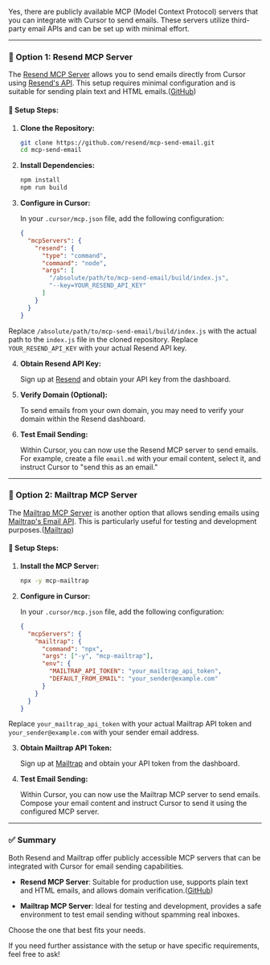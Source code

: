 Yes, there are publicly available MCP (Model Context Protocol) servers that you can integrate with Cursor to send emails. These servers utilize third-party email APIs and can be set up with minimal effort.

---

### 📧 Option 1: Resend MCP Server

The [Resend MCP Server](https://github.com/resend/mcp-send-email) allows you to send emails directly from Cursor using [Resend's API](https://resend.com/). This setup requires minimal configuration and is suitable for sending plain text and HTML emails.([GitHub][1])

#### 🔧 Setup Steps:

1. **Clone the Repository:**

   ```bash
   git clone https://github.com/resend/mcp-send-email.git
   cd mcp-send-email
   ```



2. **Install Dependencies:**

   ```bash
   npm install
   npm run build
   ```



3. **Configure in Cursor:**

   In your `.cursor/mcp.json` file, add the following configuration:

   ```json
   {
     "mcpServers": {
       "resend": {
         "type": "command",
         "command": "node",
         "args": [
           "/absolute/path/to/mcp-send-email/build/index.js",
           "--key=YOUR_RESEND_API_KEY"
         ]
       }
     }
   }
   ```



Replace `/absolute/path/to/mcp-send-email/build/index.js` with the actual path to the `index.js` file in the cloned repository. Replace `YOUR_RESEND_API_KEY` with your actual Resend API key.

4. **Obtain Resend API Key:**

   Sign up at [Resend](https://resend.com/) and obtain your API key from the dashboard.

5. **Verify Domain (Optional):**

   To send emails from your own domain, you may need to verify your domain within the Resend dashboard.

6. **Test Email Sending:**

   Within Cursor, you can now use the Resend MCP server to send emails. For example, create a file `email.md` with your email content, select it, and instruct Cursor to "send this as an email."

---

### 📧 Option 2: Mailtrap MCP Server

The [Mailtrap MCP Server](https://mailtrap.io/blog/vs-code-send-email/) is another option that allows sending emails using [Mailtrap's Email API](https://mailtrap.io/). This is particularly useful for testing and development purposes.([Mailtrap][2])

#### 🔧 Setup Steps:

1. **Install the MCP Server:**

   ```bash
   npx -y mcp-mailtrap
   ```



2. **Configure in Cursor:**

   In your `.cursor/mcp.json` file, add the following configuration:

   ```json
   {
     "mcpServers": {
       "mailtrap": {
         "command": "npx",
         "args": ["-y", "mcp-mailtrap"],
         "env": {
           "MAILTRAP_API_TOKEN": "your_mailtrap_api_token",
           "DEFAULT_FROM_EMAIL": "your_sender@example.com"
         }
       }
     }
   }
   ```



Replace `your_mailtrap_api_token` with your actual Mailtrap API token and `your_sender@example.com` with your sender email address.

3. **Obtain Mailtrap API Token:**

   Sign up at [Mailtrap](https://mailtrap.io/) and obtain your API token from the dashboard.

4. **Test Email Sending:**

   Within Cursor, you can now use the Mailtrap MCP server to send emails. Compose your email content and instruct Cursor to send it using the configured MCP server.

---

### ✅ Summary

Both Resend and Mailtrap offer publicly accessible MCP servers that can be integrated with Cursor for email sending capabilities.

* **Resend MCP Server**: Suitable for production use, supports plain text and HTML emails, and allows domain verification.([GitHub][1])

* **Mailtrap MCP Server**: Ideal for testing and development, provides a safe environment to test email sending without spamming real inboxes.

Choose the one that best fits your needs.

If you need further assistance with the setup or have specific requirements, feel free to ask!

[1]: https://github.com/resend/mcp-send-email?utm_source=chatgpt.com "resend/mcp-send-email - GitHub"
[2]: https://mailtrap.io/blog/vs-code-send-email/?utm_source=chatgpt.com "How to Send Emails in VS Code with Mailtrap MCP Server"
